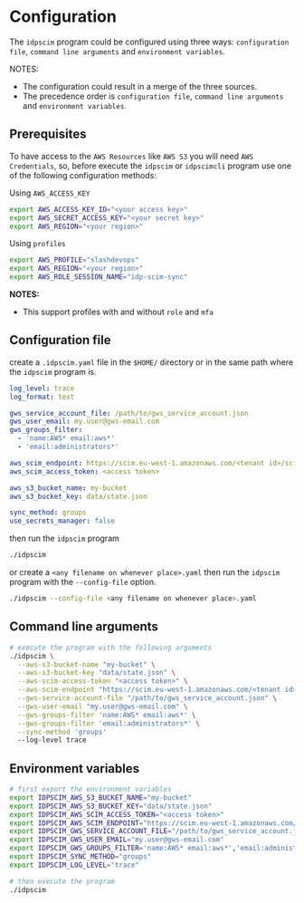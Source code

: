 # Configuration

The `idpscim` program could be configured using three ways: `configuration file`, `command line arguments` and `environment variables`.

NOTES:

* The configuration could result in a merge of the three sources.
* The precedence order is `configuration file`, `command line arguments` and `environment variables`.

## Prerequisites

To have access to the `AWS Resources` like `AWS S3` you will need `AWS Credentials`, so, before execute the `idpscim` or `idpscimcli` program use one of the following configuration methods:

Using `AWS_ACCESS_KEY`

```bash
export AWS_ACCESS_KEY_ID="<your access key>"
export AWS_SECRET_ACCESS_KEY="<your secret key>"
export AWS_REGION="<your region>"
```

Using `profiles`

```bash
export AWS_PROFILE="slashdevops"
export AWS_REGION="<your region>"
export AWS_ROLE_SESSION_NAME="idp-scim-sync"
```

__NOTES:__

* This support profiles with and without `role` and `mfa`

## Configuration file

create a `.idpscim.yaml` file in the `$HOME/` directory or in the same path where the `idpscim` program is.

```yaml
log_level: trace
log_format: text

gws_service_account_file: /path/to/gws_service_account.json
gws_user_email: my.user@gws-email.com
gws_groups_filter:
  - 'name:AWS* email:aws*'
  - 'email:administrators*'

aws_scim_endpoint: https://scim.eu-west-1.amazonaws.com/<tenant id>/scim/v2/
aws_scim_access_token: <access token>

aws_s3_bucket_name: my-bucket
aws_s3_bucket_key: data/state.json

sync_method: groups
use_secrets_manager: false
```

then run the `idpscim` program

```bash
./idpscim
```

or create a `<any filename on whenever place>.yaml` then run the `idpscim` program with the `--config-file` option.

```bash
./idpscim --config-file <any filename on whenever place>.yaml
```

## Command line arguments

```bash
# execute the program with the following arguments
./idpscim \
  --aws-s3-bucket-name "my-bucket" \
  --aws-s3-bucket-key "data/state.json" \
  --aws-scim-access-token "<access token>" \
  --aws-scim-endpoint "https://scim.eu-west-1.amazonaws.com/<tenant id>/scim/v2/" \
  --gws-service-account-file "/path/to/gws_service_account.json" \
  --gws-user-email "my.user@gws-email.com" \
  --gws-groups-filter 'name:AWS* email:aws*' \
  --gws-groups-filter 'email:administrators*' \
  --sync-method 'groups'
  --log-level trace
```

## Environment variables

```bash
# first export the environment variables
export IDPSCIM_AWS_S3_BUCKET_NAME="my-bucket"
export IDPSCIM_AWS_S3_BUCKET_KEY="data/state.json"
export IDPSCIM_AWS_SCIM_ACCESS_TOKEN="<access token>"
export IDPSCIM_AWS_SCIM_ENDPOINT="https://scim.eu-west-1.amazonaws.com/<tenant id>/scim/v2/"
export IDPSCIM_GWS_SERVICE_ACCOUNT_FILE="/path/to/gws_service_account.json"
export IDPSCIM_GWS_USER_EMAIL="my.user@gws-email.com"
export IDPSCIM_GWS_GROUPS_FILTER='name:AWS* email:aws*','email:administrators*'
export IDPSCIM_SYNC_METHOD="groups"
export IDPSCIM_LOG_LEVEL="trace"

# then execute the program
./idpscim
```
